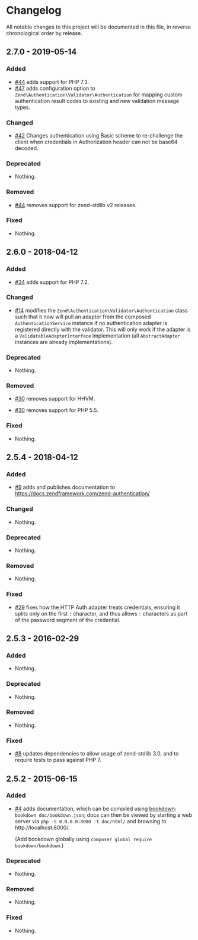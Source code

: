 # Changelog

All notable changes to this project will be documented in this file, in reverse chronological order by release.

## 2.7.0 - 2019-05-14

### Added

- [#44](https://github.com/zendframework/zend-authentication/pull/44) adds support for PHP 7.3.
- [#47](https://github.com/zendframework/zend-authentication/pull/47) adds
  configuration option to `Zend\Authentication\Validator\Authentication` for
  mapping custom authentication result codes to existing and new validation
  message types.

### Changed

- [#42](https://github.com/zendframework/zend-authentication/pull/42) Changes authentication using Basic scheme
  to re-challenge the client when credentials in Authorization header can not be base64 decoded.

### Deprecated

- Nothing.

### Removed

- [#44](https://github.com/zendframework/zend-authentication/pull/44) removes support for zend-stdlib v2 releases.

### Fixed

- Nothing.

## 2.6.0 - 2018-04-12

### Added

- [#34](https://github.com/zendframework/zend-authentication/pull/34) adds support for PHP 7.2.

### Changed

- [#14](https://github.com/zendframework/zend-authentication/pull/14) modifies the `Zend\Authentication\Validator\Authentication` class such that
  it now will pull an adapter from the composed `AuthenticationService` instance if no
  authentication adapter is registered directly with the validator. This will only work
  if the adapter is a `ValidatableAdapterInterface` implementation (all `AbstractAdapter`
  instances are already implementations).

### Deprecated

- Nothing.

### Removed

- [#30](https://github.com/zendframework/zend-authentication/pull/30) removes support for HHVM.

- [#30](https://github.com/zendframework/zend-authentication/pull/30) removes support for PHP 5.5.

### Fixed

- Nothing.

## 2.5.4 - 2018-04-12

### Added

- [#9](https://github.com/zendframework/zend-authentication/pull/9) adds and
  publishes documentation to https://docs.zendframework.com/zend-authentication/

### Changed

- Nothing.

### Deprecated

- Nothing.

### Removed

- Nothing.

### Fixed

- [#29](https://github.com/zendframework/zend-authentication/pull/29) fixes how the HTTP Auth adapter treats credentials,
  ensuring it splits only on the first `:` character, and thus allows `:` characters
  as part of the password segment of the credential.

## 2.5.3 - 2016-02-29

### Added

- Nothing.

### Deprecated

- Nothing.

### Removed

- Nothing.

### Fixed

- [#8](https://github.com/zendframework/zend-authentication/pull/8) updates
  dependencies to allow usage of zend-stdlib 3.0, and to require tests to
  pass against PHP 7.

## 2.5.2 - 2015-06-15

### Added

- [#4](https://github.com/zendframework/zend-authentication/pull/4) adds
  documentation, which can be compiled using [bookdown](http://bookdown.io):
  `bookdown doc/bookdown.json`; docs can then be viewed by starting a web server
  via `php -S 0.0.0.0:8000 -t doc/html/` and browsing to http://localhost:8000/.

  (Add bookdown globally using `composer global require bookdown/bookdown`.)

### Deprecated

- Nothing.

### Removed

- Nothing.

### Fixed

- Nothing.

